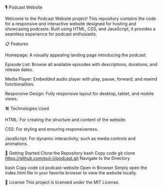 🎙️ Podcast Website

Welcome to the Podcast Website project! This repository contains the code for a responsive and interactive website designed for hosting and showcasing podcasts. Built using HTML, CSS, and JavaScript, it provides a seamless experience for podcast enthusiasts.

📋 Features

Homepage: A visually appealing landing page introducing the podcast.

Episode List: Browse all available episodes with descriptions, durations, and release dates.

Media Player: Embedded audio player with play, pause, forward, and rewind functionalities.

Responsive Design: Fully responsive layout for desktop, tablet, and mobile views.

🛠️ Technologies Used

HTML: For creating the structure and content of the website.

CSS: For styling and ensuring responsiveness.

JavaScript: For dynamic interactivity, such as media controls and animations.

🚀 Getting Started
Clone the Repository
bash
Copy code
git clone https://github.com/euii-ii/podcast.git
Navigate to the Directory

bash
Copy code
cd podcast-website
Open in Browser
Simply open the index.html file in your favorite browser to view the website locally.

📜 License
This project is licensed under the MIT License.














